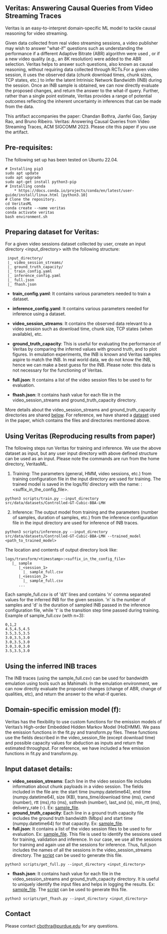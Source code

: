 ## Veritas: Answering Causal Queries from Video Streaming Traces

Veritas is an easy-to-interpret domain-specific ML model to tackle causal reasoning for video streaming.

Given data collected from real video streaming sessions, a video publisher may wish to answer "what-if" questions such as 
understanding the performance if a different Adaptive Bitrate (ABR) algorithm were used , or if a new video quality 
(e.g., an 8K resolution) were added to the ABR selection. Veritas helps to answer such questions, also known as causal reasoning, 
without requiring data collected through RCTs.For a given video session, it uses the observed data (chunk download times, chunk 
sizes, TCP states, etc.) to infer the latent Intrinisic Network Bandwidth (INB) during the session.  Once an INB sample is 
obtained, we can now directly evaluate the proposed changes, and return the answer to the what-if query. Further, rather 
than a single point estimate, Veritas provides a range of potential outcomes reflecting the inherent uncertainty in inferences 
that can be made from the data.

This artifact accompanies the paper: Chandan Bothra, Jianfei Gao, Sanjay Rao, and Bruno Ribeiro. Veritas: Answering Causal Queries from Video Streaming Traces, ACM SIGCOMM 2023. Please cite this paper if you use the artifact.

## Pre-requisites:

The following set up has been tested on Ubuntu 22.04.
```
# Installing pip3
sudo apt update
sudo apt upgrade
sudo apt-get install python3-pip 
# Installing conda
    * https://docs.conda.io/projects/conda/en/latest/user-guide/install/linux.html [python3.10]
# Clone the repository.
cd VeritasML
conda create --name veritas
conda activate veritas
bash environment.sh
```

## Preparing dataset for Veritas:

For a given video sessions dataset collected by user, create an input directory <input_directory> with the following structure:
   ```
    input_directory/
    |_ video_session_streams/
    |_ ground_truth_capacity/
    |_ train_config.yaml
    |_ inference_config.yaml
    |_ full.json
    |_ fhash.json

   ```
 - **train_config.yaml**: It contains various parameters needed to train a dataset.
 - **inference_config.yaml**: It contains various parameters needed for inference using a dataset.

 - **video_session_streams**: It contains the observed data relevant to a video session such as download time, 
 chunk size, TCP states (when available), etc.
 - **ground_truth_capacity**: This is useful for evaluating the performance of Veritas by comparing the inferred values 
 with ground truth, and to plot figures. In emulation experiments, the INB is known and Veritas samples aspire to match 
 the INB. In real world data, we do not know the INB, hence we can make a best guess for the INB. Please note: 
 this data is not necessary for the functioning of Veritas.
 - **full.json**: It contains a list of the video session files to be used to for evaluation.
 - **fhash.json**: It contains hash value for each file in the video_session_streams and ground_truth_capacity directory.

More details about the video_session_streams and ground_truth_capacity directories are shared [below](#input-dataset-details). For reference, we have shared a [dataset](./src/data/datasets/Controlled-GT-Cubic-BBA-LMH) used in the paper, which contains the files and directories mentioned above.


## Using Veritas (Reproducing results from paper)
The following steps run Veritas for training and inference. We use the above dataset as input, but any user input directory with above defined structure can be used as an input. Please note the commands are run from the home directory, VeritasML. 

1. Training: The parameters (general, HMM, video sessions, etc.) from training configuration file in the input directory are used for training. The trained model is saved in the logs/fit/ directory with the name: <timestamp>:<suffix_in_the_config_file>.
```
python3 scripts/train.py --input_directory src/data/datasets/Controlled-GT-Cubic-BBA-LMH
```
2. Inference: The output model from training and the parameters (number of samples, duration of samples, etc.) from the inference configuration file in the input directory are used for inference of INB traces.
```
python3 scripts/inference.py --input_directory src/data/datasets/Controlled-GT-Cubic-BBA-LMH --trained_model <path_to_trained_model>
```
The location and contents of output directory look like:
```
logs/transform/<timestamp>:<suffix_in_the_config_file>
   |_ sample
      |_<session_1>
        |_ sample_full.csv
      |_<session_2>
        |_ sample_full.csv
      ...
```
Each sample_full.csv is of 'd/t' lines and contains 'n' comma separated values for the inferred INB for the given 
session. 'n' is the number of samples and 'd' is the duration of sampled INB passed in the inference configuration 
file, while 't' is the transition step time passed during training. Example of sample_full.csv (with n=3):
```
0,1,2
4.5,4.5,4.5
3.5,3.5,3.5
3.0,3.5,3.0
3.0,3.5,3.0
3.0,3.0,3.0
3.5,3.5,3.0
```
## Using the inferred INB traces
The INB traces (using the sample_full.csv) can be used for bandwidth emulation using tools such as Mahimahi. In the emulation environment, we can now directly evaluate the proposed changes (change of ABR, change of qualities, etc), and return the answer to the what-if queries.

## Domain-specific emission model (f):	   
Veritas has the flexibility to use custom functions for the emission models of Veritas’s High-order Embedded Hidden Markov Model (HoEHMM). We pass the emission functions in the fit.py and transform.py files. These functions use the fields described in the video_session_file (except download time) and 
possible capacity values for abduction as inputs and return the estimated throughput. For reference, we have included a few emission functions in fit.py and transform.py.

## Input dataset details:
- **video_session_streams**: Each line in the video session file includes information about chunk payloads in a video session. The fields included in the file are: the start time (numpy.datetime64), end time (numpy.datetime64), size (KB), trans_time/download time (ms), cwnd (number), rtt (ms),rto (ms), ssthresh (number), last_snd (s), min_rtt (ms), delivery_rate (-). Ex: [sample_file](./src/data/datasets/Controlled-GT-Cubic-BBA-LMH/video_session_streams/fake_trace_10013_http---edition.cnn.com_76823454_cbs_6).
- **ground_truth_capacity**: Each line in a ground truth capacity file includes the ground truth bandwidth (Mbps) and start time (numpy.datetime64) for that capacity. Ex: [sample_file](./src/data/datasets/Controlled-GT-Cubic-BBA-LMH/ground_truth_capacity/fake_trace_10013_http---edition.cnn.com_76823454_cbs_6).
- **full.json**: It contains a list of the video session files to be used to for evaluation. Ex: [sample_file](./src/data/datasets/Controlled-GT-Cubic-BBA-LMH/full.json). This file is used to identify the sessions used for training, validation and inference. In our case, we use all the sessions for training and again 
use all the sessions for inference. Thus, full.json includes the names of all the sessions in the video_session_streams directory. The [script](./scripts/get_full.py) can be used to generate this file.
```
python3 scripts/get_full.py --input_directory <input_directory>
```
- **fhash.json**: It contains hash value for each file in the video_session_streams and ground_truth_capacity directory. It is useful to uniquely identify the input files and helps in logging the results. Ex: [sample_file](./src/data/datasets/Controlled-GT-Cubic-BBA-LMH/fhash.json). The [script](./scripts/get_fhash.py) can be used to generate this file.
```
python3 scripts/get_fhash.py --input_directory <input_directory>
```
## Contact
Please contact cbothra@purdue.edu for any questions.
   
   

